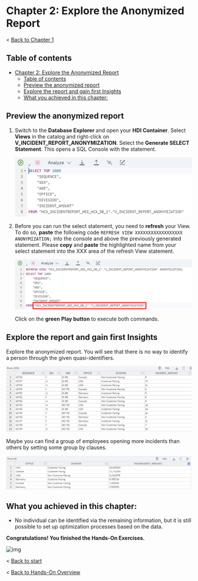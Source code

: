 # Chapter 2: Explore the Anonymized Report

< [Back to Chapter 1](./Exercise3_Chapter1.md)

## Table of contents

<!-- TOC -->

- [Chapter 2: Explore the Anonymized Report](#chapter-2-explore-the-anonymized-report)
  - [Table of contents](#table-of-contents)
  - [Preview the anonymized report](#preview-the-anonymized-report)
  - [Explore the report and gain first Insights](#explore-the-report-and-gain-first-insights)
  - [What you achieved in this chapter:](#what-you-achieved-in-this-chapter)

<!-- /TOC -->

## Preview the anonymized report

1. Switch to the **Database Explorer** and open your **HDI Container**. Select **Views** in the catalog and right-click on **V_INCIDENT_REPORT_ANONYMIZATION**. Select the **Generate SELECT Statement**. This opens a SQL Console with the statement.

   ![img](./Images/Exercise3_003.png)

2. Before you can run the select statement, you need to **refresh** your View. To do so, **paste** the following code ``REFRESH VIEW XXXXXXXXXXXXXXXXXX ANONYMIZATION;`` into the console and above the previously generated statement. Please **copy** and **paste** the highlighted name from your select statement into the XXX area of the refresh View statement. 

   ![img](./Images/Exercise3_004.png)
   
   Click on the **green** **Play button** to execute both commands.

## Explore the report and gain first Insights

Explore the anonymized report. You will see that there is no way to identify a person through the given quasi-identifiers. 

![img](./Images/Exercise3_005.png)

Maybe you can find a group of employees opening more incidents than others by setting some group by clauses. 

![img](./Images/Exercise3_006.png)

## What you achieved in this chapter:

- No individual can be identified via the remaining information, but it is still possible to set up optimization processes based on the data. 

**Congratulations! You finished the Hands-On Exercises.**

![img](./Images/Exercise3_Finish.gif)

< [Back to start](./README.md)

< [Back to Hands-On Overview](../199_TA_BTP-Extension_HCX_Appendix/Overview.md)
